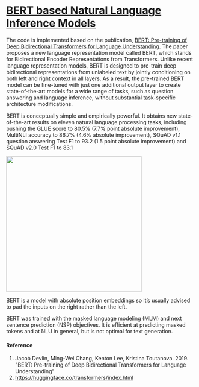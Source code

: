 # [BERT based Natural Language Inference Models](https://github.com/Nikhil-Xavier-DS/Hermes/tree/master/natural_language_inference/bert_model)
The code is implemented based on the publication, [BERT: Pre-training of Deep Bidirectional Transformers for Language Understanding](https://arxiv.org/abs/1810.04805). The paper proposes a new language representation model called BERT, which stands for Bidirectional Encoder Representations from Transformers. Unlike recent language representation models, BERT is designed to pre-train deep bidirectional representations from unlabeled text by jointly conditioning on both left and right context in all layers. As a result, the pre-trained BERT model can be fine-tuned with just one additional output layer to create state-of-the-art models for a wide range of tasks, such as question answering and language inference, without substantial task-specific architecture modifications.

BERT is conceptually simple and empirically powerful. It obtains new state-of-the-art results on eleven natural language processing tasks, including pushing the GLUE score to 80.5% (7.7% point absolute improvement), MultiNLI accuracy to 86.7% (4.6% absolute improvement), SQuAD v1.1 question answering Test F1 to 93.2 (1.5 point absolute improvement) and SQuAD v2.0 Test F1 to 83.1

<img src="https://pytorch.org/tutorials/_images/bert.png" width="360">

BERT is a model with absolute position embeddings so it’s usually advised to pad the inputs on the right rather than the left.

BERT was trained with the masked language modeling (MLM) and next sentence prediction (NSP) objectives. It is efficient at predicting masked tokens and at NLU in general, but is not optimal for text generation.

#### Reference
1. Jacob Devlin, Ming-Wei Chang, Kenton Lee, Kristina Toutanova. 2019. "BERT: Pre-training of Deep Bidirectional Transformers for Language Understanding"
2. https://huggingface.co/transformers/index.html